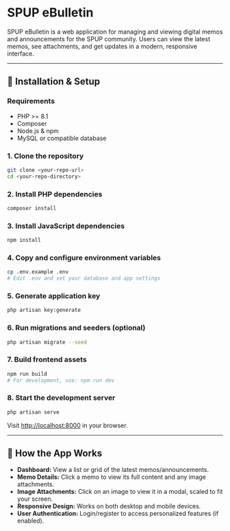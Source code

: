 # SPUP eBulletin

SPUP eBulletin is a web application for managing and viewing digital memos and announcements for the SPUP community. Users can view the latest memos, see attachments, and get updates in a modern, responsive interface.

---

## 🚀 Installation & Setup

### Requirements
- PHP >= 8.1
- Composer
- Node.js & npm
- MySQL or compatible database

### 1. Clone the repository
```bash
git clone <your-repo-url>
cd <your-repo-directory>
```

### 2. Install PHP dependencies
```bash
composer install
```

### 3. Install JavaScript dependencies
```bash
npm install
```

### 4. Copy and configure environment variables
```bash
cp .env.example .env
# Edit .env and set your database and app settings
```

### 5. Generate application key
```bash
php artisan key:generate
```

### 6. Run migrations and seeders (optional)
```bash
php artisan migrate --seed
```

### 7. Build frontend assets
```bash
npm run build
# For development, use: npm run dev
```

### 8. Start the development server
```bash
php artisan serve
```

Visit [http://localhost:8000](http://localhost:8000) in your browser.

---

## 📝 How the App Works
- **Dashboard:** View a list or grid of the latest memos/announcements.
- **Memo Details:** Click a memo to view its full content and any image attachments.
- **Image Attachments:** Click on an image to view it in a modal, scaled to fit your screen.
- **Responsive Design:** Works on both desktop and mobile devices.
- **User Authentication:** Login/register to access personalized features (if enabled).
